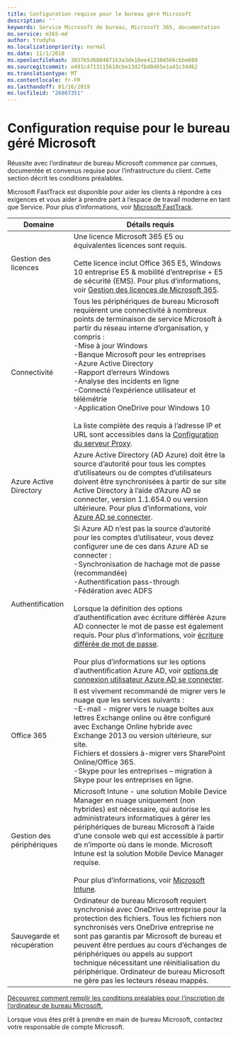 ```yaml
---
title: Configuration requise pour le bureau géré Microsoft
description: ''
keywords: Service Microsoft de bureau, Microsoft 365, documentation
ms.service: m365-md
author: trudyha
ms.localizationpriority: normal
ms.date: 11/1/2018
ms.openlocfilehash: 303765d6804071b3a3de18ee412304566cbbe089
ms.sourcegitcommit: e491c4713115610cbe13d2fbd0d65e1a41c34d62
ms.translationtype: MT
ms.contentlocale: fr-FR
ms.lasthandoff: 01/16/2019
ms.locfileid: "26867351"
---
```

# <a name="prerequisites-for-microsoft-managed-desktop"></a>Configuration requise pour le bureau géré Microsoft

<!--This topic is the target for a "Learn more" link in the Admin Portal (aka.ms/prereq-azure); do not delete.-->
<!--from Prerequisites -->

Réussite avec l’ordinateur de bureau Microsoft commence par connues, documentée et convenus requise pour l’infrastructure du client. Cette section décrit les conditions préalables. 

Microsoft FastTrack est disponible pour aider les clients à répondre à ces exigences et vous aider à prendre part à l’espace de travail moderne en tant que Service. Pour plus d’informations, voir [Microsoft FastTrack](https://fasttrack.microsoft.com/about). 

Domaine | Détails requis
--- | ---
Gestion des licences | Une licence Microsoft 365 E5 ou équivalentes licences sont requis.<br><br>Cette licence inclut Office 365 E5, Windows 10 entreprise E5 & mobilité d’entreprise + E5 de sécurité (EMS). Pour plus d’informations, voir [Gestion des licences de Microsoft 365](https://www.microsoft.com/microsoft-365/compare-all-microsoft-365-plans).
Connectivité |  Tous les périphériques de bureau Microsoft requièrent une connectivité à nombreux points de terminaison de service Microsoft à partir du réseau interne d’organisation, y compris :<br>-Mise à jour Windows<br>-Banque Microsoft pour les entreprises<br>-Azure Active Directory<br>-Rapport d’erreurs Windows<br>-Analyse des incidents en ligne<br>-Connecté l’expérience utilisateur et télémétrie<br>-Application OneDrive pour Windows 10<br><br>La liste complète des requis à l’adresse IP et URL sont accessibles dans la [Configuration du serveur Proxy](../get-ready/network.md). 
Azure Active Directory |    Azure Active Directory (AD Azure) doit être la source d’autorité pour tous les comptes d’utilisateurs ou de comptes d’utilisateurs doivent être synchronisées à partir de sur site Active Directory à l’aide d’Azure AD se connecter, version 1.1.654.0 ou version ultérieure. Pour plus d’informations, voir [Azure AD se connecter](https://docs.microsoft.com/azure/active-directory/connect/active-directory-aadconnect).
Authentification |    Si Azure AD n’est pas la source d’autorité pour les comptes d’utilisateur, vous devez configurer une de ces dans Azure AD se connecter :<br>-Synchronisation de hachage mot de passe (recommandée)<br>-Authentification pass-through<br>-Fédération avec ADFS<br><br>Lorsque la définition des options d’authentification avec écriture différée Azure AD connecter le mot de passe est également requis. Pour plus d’informations, voir [écriture différée de mot de passe](https://docs.microsoft.com/azure/active-directory/authentication/howto-sspr-writeback).<br><br>Pour plus d’informations sur les options d’authentification Azure AD, voir [options de connexion utilisateur Azure AD se connecter](https://docs.microsoft.com/azure/active-directory/connect/active-directory-aadconnect-user-signin).
Office 365 |    Il est vivement recommandé de migrer vers le nuage que les services suivants :<br>-E-mail - migrer vers le nuage boîtes aux lettres Exchange online ou être configuré avec Exchange Online hybride avec Exchange 2013 ou version ultérieure, sur site.<br>Fichiers et dossiers à-migrer vers SharePoint Online/Office 365.<br>-Skype pour les entreprises – migration à Skype pour les entreprises en ligne.
Gestion des périphériques | Microsoft Intune - une solution Mobile Device Manager en nuage uniquement (non hybrides) est nécessaire, qui autorise les administrateurs informatiques à gérer les périphériques de bureau Microsoft à l’aide d’une console web qui est accessible à partir de n’importe où dans le monde. Microsoft Intune est la solution Mobile Device Manager requise.<br><br>Pour plus d’informations, voir [Microsoft Intune](https://www.microsoft.com/cloud-platform/microsoft-intune). 
Sauvegarde et récupération | Ordinateur de bureau Microsoft requiert synchronisé avec OneDrive entreprise pour la protection des fichiers. Tous les fichiers non synchronisés vers OneDrive entreprise ne sont pas garantis par Microsoft de bureau et peuvent être perdues au cours d’échanges de périphériques ou appels au support technique nécessitant une réinitialisation du périphérique. Ordinateur de bureau Microsoft ne gère pas les lecteurs réseau mappés.  

[Découvrez comment remplir les conditions préalables pour l’inscription de l’ordinateur de bureau Microsoft.](../get-ready/index.md)

Lorsque vous êtes prêt à prendre en main de bureau Microsoft, contactez votre responsable de compte Microsoft. 
